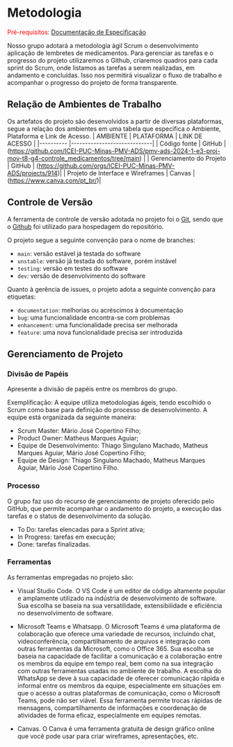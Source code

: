 
# Metodologia

<span style="color:red">Pré-requisitos: <a href="2-Especificação do Projeto.md"> Documentação de Especificação</a></span>

Nosso grupo adotará a metodologia ágil Scrum o desenvolvimento aplicação de lembretes de medicamentos. 
Para gerenciar as tarefas e o progresso do projeto utilizaremos o Github, criaremos quadros para cada sprint do Scrum, onde listamos as tarefas a serem realizadas, em andamento e concluídas. Isso nos permitirá visualizar o fluxo de trabalho e acompanhar o progresso do projeto de forma transparente.
## Relação de Ambientes de Trabalho

Os artefatos do projeto são desenvolvidos a partir de diversas plataformas, segue  a relação dos ambientes em uma tabela que especifica o Ambiente, Plataforma e Link de Acesso. 
|    AMBIENTE  | PLATAFORMA | LINK DE ACESSO |
|----------    |-----------------------------|
| Código fonte | GitHub   | (https://github.com/ICEI-PUC-Minas-PMV-ADS/pmv-ads-2024-1-e3-proj-mov-t8-g4-controle_medicamentos/tree/main)  | 
| Gerenciamento do Projeto      |         GitHub   | (https://github.com/orgs/ICEI-PUC-Minas-PMV-ADS/projects/914)|
| Projeto de Interface e Wireframes	 | Canvas          |(https://www.canva.com/pt_br/)|


## Controle de Versão

A ferramenta de controle de versão adotada no projeto foi o
[Git](https://git-scm.com/), sendo que o [Github](https://github.com)
foi utilizado para hospedagem do repositório.

O projeto segue a seguinte convenção para o nome de branches:

- `main`: versão estável já testada do software
- `unstable`: versão já testada do software, porém instável
- `testing`: versão em testes do software
- `dev`: versão de desenvolvimento do software

Quanto à gerência de issues, o projeto adota a seguinte convenção para
etiquetas:

- `documentation`: melhorias ou acréscimos à documentação
- `bug`: uma funcionalidade encontra-se com problemas
- `enhancement`: uma funcionalidade precisa ser melhorada
- `feature`: uma nova funcionalidade precisa ser introduzida


## Gerenciamento de Projeto

### Divisão de Papéis

Apresente a divisão de papéis entre os membros do grupo.

Exemplificação: A equipe utiliza metodologias ágeis, tendo escolhido o Scrum como base para definição do processo de desenvolvimento. A equipe está organizada da seguinte maneira:
- Scrum Master: Mário José Copertino Filho;
- Product Owner: Matheus Marques Aguiar;
- Equipe de Desenvolvimento: Thiago Singulano Machado, Matheus Marques Aguiar, Mário José Copertino Filho;
- Equipe de Design: Thiago Singulano Machado, Matheus Marques Aguiar, Mário José Copertino Filho.


### Processo

O grupo faz uso do recurso de gerenciamento de projeto oferecido pelo GitHub, que permite acompanhar o andamento do projeto, a execução das tarefas e o status de desenvolvimento da solução.

* To Do: tarefas elencadas para a Sprint ativa;
* In Progress: tarefas em execução;
* Done: tarefas finalizadas.
 

### Ferramentas

As ferramentas empregadas no projeto são:

- Visual Studio Code. O VS Code é um editor de código altamente popular e amplamente utilizado na indústria de desenvolvimento de software. Sua escolha se baseia na sua versatilidade, extensibilidade e eficiência no desenvolvimento de software.

- Microsoft Teams e Whatsapp. O Microsoft Teams é uma plataforma de colaboração que oferece uma variedade de recursos, incluindo chat, videoconferência, compartilhamento de arquivos e integração com outras ferramentas da Microsoft, como o Office 365. Sua escolha se baseia na capacidade de facilitar a comunicação e a colaboração entre os membros da equipe em tempo real, bem como na sua integração com outras ferramentas usadas no ambiente de trabalho. A escolha do WhatsApp se deve à sua capacidade de oferecer comunicação rápida e informal entre os membros da equipe, especialmente em situações em que o acesso a outras plataformas de comunicação, como o Microsoft Teams, pode não ser viável. Essa ferramenta permite trocas rápidas de mensagens, compartilhamento de informações e coordenação de atividades de forma eficaz, especialmente em equipes remotas.
  
- Canvas. O Canva é uma ferramenta gratuita de design gráfico online que você pode usar para criar wireframes, apresentações, etc.
